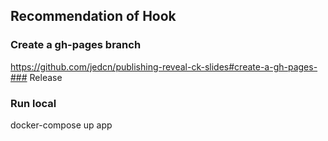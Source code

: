 ## Recommendation of Hook

### Create a gh-pages branch

https://github.com/jedcn/publishing-reveal-ck-slides#create-a-gh-pages-### Release

### Run local

docker-compose up app
